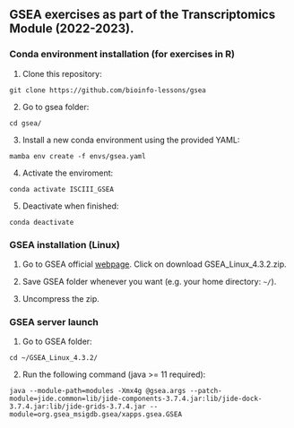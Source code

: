 ## GSEA exercises as part of the Transcriptomics Module (2022-2023).
### Conda environment installation (for exercises in R)
1. Clone this repository:
```
git clone https://github.com/bioinfo-lessons/gsea
```
2. Go to gsea folder:
```
cd gsea/
```
3. Install a new conda environment using the provided YAML:
```
mamba env create -f envs/gsea.yaml
```

4. Activate the enviroment:
```
conda activate ISCIII_GSEA
```

5. Deactivate when finished:
```
conda deactivate
```

### GSEA installation (Linux)
1. Go to GSEA official [webpage](http://www.gsea-msigdb.org/gsea/downloads.jsp). Click on download GSEA_Linux_4.3.2.zip.

2. Save GSEA folder whenever you want (e.g. your home directory: `~/`). 

3. Uncompress the zip.

### GSEA server launch
1. Go to GSEA folder:

```
cd ~/GSEA_Linux_4.3.2/
```

2. Run the following command (java >= 11 required):

```
java --module-path=modules -Xmx4g @gsea.args --patch-module=jide.common=lib/jide-components-3.7.4.jar:lib/jide-dock-3.7.4.jar:lib/jide-grids-3.7.4.jar --module=org.gsea_msigdb.gsea/xapps.gsea.GSEA
```
